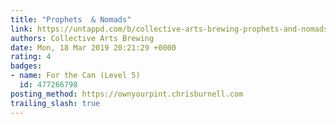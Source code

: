 ```yaml
---
title: "Prophets  & Nomads"
link: https://untappd.com/b/collective-arts-brewing-prophets-and-nomads/1954616
authors: Collective Arts Brewing
date: Mon, 18 Mar 2019 20:21:29 +0000
rating: 4
badges:
- name: For the Can (Level 5)
  id: 477266798
posting_method: https://ownyourpint.chrisburnell.com
trailing_slash: true
---
```


